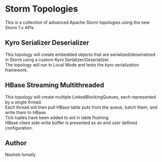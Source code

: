 # Storm Topologies

This is a collection of advanced Apache Storm topologies using the new Storm 1.x APIs

## Kyro Serializer Deserializer

This topology will create embedded objects that are serialized/deserialized in Storm using a custom Kyro Serializer/Deserializer.  
The topology will run in Local Mode and tests the kyro serialization framework.

## HBase Streaming Multithreaded

This topology will create multiple LinkedBlockingQueues, each represented by a single thread.   
Each thread will then pull HBase table puts from the queue, batch them, and write them to HBase.  
Tick tuples have been added to aid in table flushing.  
HBase client side write buffer is presented as an end user defined configuration.  

## Author

Nasheb Ismaily
